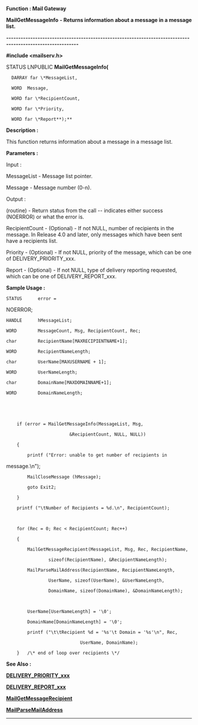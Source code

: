 




<!--
 /\* Font Definitions \*/
 @font-face
 {font-family:Courier;
 panose-1:2 7 4 9 2 2 5 2 4 4;}
@font-face
 {font-family:"Tms Rmn";
 panose-1:2 2 6 3 4 5 5 2 3 4;}
@font-face
 {font-family:Helv;
 panose-1:2 11 6 4 2 2 2 3 2 4;}
@font-face
 {font-family:"Cambria Math";
 panose-1:2 4 5 3 5 4 6 3 2 4;}
 /\* Style Definitions \*/
 p.MsoNormal, li.MsoNormal, div.MsoNormal
 {margin-top:0cm;
 margin-right:0cm;
 margin-bottom:8.0pt;
 margin-left:0cm;
 line-height:107%;
 font-size:11.0pt;
 font-family:"Calibri",sans-serif;}
.MsoChpDefault
 {font-size:11.0pt;}
.MsoPapDefault
 {margin-bottom:8.0pt;
 line-height:107%;}
 /\* Page Definitions \*/
 @page WordSection1
 {size:612.0pt 792.0pt;
 margin:72.0pt 72.0pt 72.0pt 72.0pt;}
div.WordSection1
 {page:WordSection1;}
-->




 


**Function : Mail Gateway**



**MailGetMessageInfo** **- Returns
information about a message in a message list.**


**----------------------------------------------------------------------------------------------------------**



**#include <mailserv.h>**



STATUS
LNPUBLIC **MailGetMessageInfo(**  

      DARRAY far \*MessageList,  

      WORD  Message,  

      WORD far \*RecipientCount,  

      WORD far \*Priority,  

      WORD far \*Report**);**



**Description :**



This
function returns information about a message in a message list.


 


**Parameters :**



Input :  

MessageList  -  Message list pointer.  

  

Message  -  Message number (0-n).  

  




Output :  

(routine)  -  Return status from the call -- indicates either success (NOERROR)
or what the error is.  

  

  

RecipientCount  -  (Optional) - If not NULL, number of recipients in the
message.  In Release 4.0 and later, only messages which have been sent have a recipients
list.  

  

Priority  -  (Optional) - If not NULL, priority of the message, which can be
one of DELIVERY\_PRIORITY\_xxx.  

  

Report  -  (Optional) - If not NULL, type of delivery reporting requested,
which can be one of DELIVERY\_REPORT\_xxx.  

  




 **Sample Usage :**


    STATUS      error =
NOERROR;  

    HANDLE      hMessageList;  

    WORD        MessageCount, Msg, RecipientCount, Rec;  

    char        RecipientName[MAXRECIPIENTNAME+1];  

    WORD        RecipientNameLength;  

    char        UserName[MAXUSERNAME + 1];  

    WORD        UserNameLength;  

    char        DomainName[MAXDOMAINNAME+1];  

    WORD        DomainNameLength;  

  

  

        if (error = MailGetMessageInfo(MessageList, Msg,   

                            &RecipientCount, NULL, NULL))  

        {  

            printf ("Error: unable to get number of recipients in
message.\n");  

            MailCloseMessage (hMessage);  

            goto Exit2;  

        }  

        printf ("\tNumber of Recipients = %d.\n", RecipientCount);  

  

        for (Rec = 0; Rec < RecipientCount; Rec++)  

        {  

            MailGetMessageRecipient(MessageList, Msg, Rec, RecipientName,  

                    sizeof(RecipientName), &RecipientNameLength);  

            MailParseMailAddress(RecipientName, RecipientNameLength,   

                    UserName, sizeof(UserName), &UserNameLength,  

                    DomainName, sizeof(DomainName), &DomainNameLength);  

  

            UserName[UserNameLength] = '\0';  

            DomainName[DomainNameLength] = '\0';  

            printf ("\t\tRecipient %d = '%s'\t Domain = '%s'\n", Rec,  

                                UserName, DomainName);  

        }   /\* end of loop over recipients \*/


 **See Also :**


**[DELIVERY\_PRIORITY\_xxx](DELIVERY_PRIORITY_xxx.md)**


**[DELIVERY\_REPORT\_xxx](DELIVERY_REPORT_xxx.md)**


**[MailGetMessageRecipient](MailGetMessageRecipient.md)**


**[MailParseMailAddress](MailParseMailAddress.md)**



----------------------------------------------------------------------------------------------------------


 





